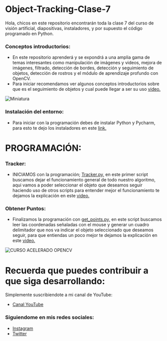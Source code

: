 # Object-Tracking-Clase-7
Hola, chicos en este repositorio encontrarán toda la clase 7 del curso de visión artificial, diapositivas, instaladores, y por supuesto el código programado en Python.

### Conceptos introductorios:
- En este repositorio aprenderá y se expondrá a una amplia gama de temas interesantes como manipulación de imágenes y videos, mejora de imágenes, filtrado, detección de bordes, detección y seguimiento de objetos, detección de rostros y el módulo de aprendizaje profundo con OpenCV.
- Para iniciar recomendamos ver algunos conceptos introductorios sobre que es el seguimiento de objetos y cual puede llegar a ser su uso [video.](https://youtu.be/J-QaeKQHZ7c)


![Miniatura](https://user-images.githubusercontent.com/85022752/229868123-ab9747fa-fc50-41a6-ab5c-e86d55df85cc.jpg)


### Instalación del entorno:
- Para iniciar con la programación debes de instalar Python y Pycharm, para esto te dejo los instaladores en este [link.](https://drive.google.com/drive/folders/1QY4yvfdcG3BObTwtHJSdWfW-vPyKMiNS?usp=share_link)

# PROGRAMACIÓN:

### Tracker:
- INICIAMOS con la programación; [Tracker.py,](https://github.com/AprendeIngenia/Object-Tracking-Clase-7/blob/6e4db4fb5dd215ff1bcbd142662e4d573a68f991/Tracker.py) en este primer script buscamos dejar el funcionamiento general de todo nuestro algoritmo, aqui vamos a poder seleccionar el objeto que deseamos seguir haciendo uso de otros scripts para entender mejor el funcionamiento te dejamos la explicación en este [video.](https://youtu.be/J-QaeKQHZ7c)


### Obtener Puntos:
- Finalizamos la programación con [get_points.py,](https://github.com/AprendeIngenia/Object-Tracking-Clase-7/blob/6e4db4fb5dd215ff1bcbd142662e4d573a68f991/get_points.py) en este script buscamos leer las coordenadas señaladas con el mouse y generar un cuadro delimitador que nos va indicar el objeto seleccionado que deseamos seguir, para que entiendas un poco mejor te dejamos la explicación en este [video.](https://youtu.be/Kf03WZdlMro)


![CURSO ACELERADO OPENCV](https://user-images.githubusercontent.com/85022752/229869411-850a157e-08fe-402b-bcc1-2d84159279d8.jpg)


# Recuerda que puedes contribuir a que siga desarrollando:
Simplemente suscribiendote a mi canal de YouTube:
- [Canal YouTube](https://www.youtube.com/channel/UCzwHEOCbsZLjfELperJ6VeQ/videos)

### Siguiendome en mis redes sociales: 
- [Instagram](https://www.instagram.com/santiagsanchezr/)
- [Twitter](https://twitter.com/SantiagSanchezR)
